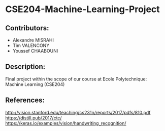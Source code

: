 # CSE204-Machine-Learning-Project

## Contributors:
- Alexandre MISRAHI
- Tim VALENCONY
- Youssef CHAABOUNI

## Description:
Final project within the scope of our course at Ecole Polytechnique: Machine Learning (CSE204)

## References:
http://vision.stanford.edu/teaching/cs231n/reports/2017/pdfs/810.pdf <br>
https://distill.pub/2017/ctc/ <br>
https://keras.io/examples/vision/handwriting_recognition/
